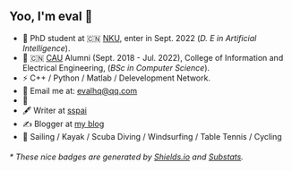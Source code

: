 ## Yoo, I'm eval :wave:

- :office: PhD student at 🇨🇳 [NKU](https://www.nankai.edu.cn), enter in Sept. 2022 (_D. E in Artificial Intelligence_).
- :school: 🇨🇳 [CAU](http://www.cau.edu.cn/) Alumni (Sept. 2018 - Jul. 2022), College of Information and Electrical Engineering, (_BSc in Computer Science_).
- ⚡ C++ / Python / Matlab / Delevelopment Network.
- :e-mail: Email me at: [evalhq@qq.com](mailto:evalhq@qq.com)
- 🥤 
- 🖋 Writer at [sspai](https://sspai.com/u/aw0luepf/posts)
- ✍️ Blogger at [my blog](https://haysc.tech)
- 🏃 Sailing / Kayak / Scuba Diving / Windsurfing / Table Tennis / Cycling

<h6>* These nice badges are generated by <a href="https://shields.io/">Shields.io</a> and <a href="https://github.com/spencerwooo/Substats">Substats</a>.</h6>

